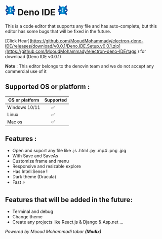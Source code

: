 # <img src="./build/icon.png" style="width:33px"/> Deno IDE <img src="./build/icon.png" style="width:33px"/>
This is a code editor that supports any file and has auto-complete, but this editor has some bugs that will be fixed in the future.

[Click Hear](https://github.com/MooudMohammady/electron-deno-IDE/releases/download/v0.0.1/Deno.IDE.Setup.v0.0.1.zip](https://github.com/MooudMohammady/electron-deno-IDE/tags ) for download (Deno IDE v0.0.1) 

**Note** : This editor belongs to the denovin team and we do not accept any commercial use of it

## Supported OS or platform :
| OS or platform | Supported |
|----------------|-----------|
| Windows 10/11 |       ✅   |
| Linux |       ✅   |
| Mac os |       ✅   |

## Features :
- Open and suport any file like .js .html .py .mp4 .png .jpg
- With Save and SaveAs
- Customize frame and menu
- Responsive and resizable explore
- Has IntelliSense !
- Dark theme (Dracula)
- Fast ⚡

## Features that will be added in the future:

- Terminal and debug
- Change theme
- Create any projects like React.js & Django & Asp.net ...

_Powered by Mooud Mohammadi tabar **(Modix)**_
